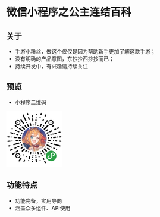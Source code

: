 # 微信小程序之公主连结百科 #

## 关于 ##

* 手游小粉丝，做这个仅仅是因为帮助新手更加了解这款手游；
* 没有明确的产品意图，东抄抄西抄抄而已；
* 持续开发中，有兴趣请持续关注

## 预览 ##

* 小程序二维码

<p>
    <img src="./files/code.jpg" alt="小程序二维码" width="30%">
</p>

## 功能特点 ##

* 功能完备，实用导向
* 涵盖众多组件、API使用





